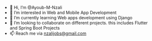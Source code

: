 - 👋 Hi, I’m @Ayoub-M-Nzali
- 👀 I’m interested in Web and Mobile App Development
- 🌱 I’m currently learning Web apps development using Django
- 💞️ I’m looking to collaborate on different projects. this includes Flutter and Spring Boot Projects
- 📫 Reach me via nzalijobs@gmail.com

<!---
Ayoub-M-Nzali/Ayoub-M-Nzali is a ✨ special ✨ repository because its `README.md` (this file) appears on your GitHub profile.
You can click the Preview link to take a look at your changes.
--->
